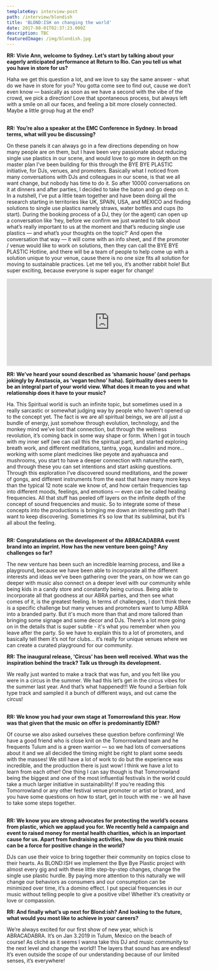```yaml
---
templateKey: interview-post
path: /interview/blondish
title: 'BLOND:ISH on changing the world'
date: 2017-08-01T02:37:23.000Z
description: TBC
featuredImage: /img/blondish.jpg
---
```

**RR: Vivie Ann, welcome to Sydney. Let’s start by talking about your eagerly anticipated performance at Return to Rio. Can you tell us what you have in store for us?**

Haha we get this question a lot, and we love to say the same answer - what do we have in store for you? You gotta come see to find out, cause we don’t even know — basically as soon as we have a second with the vibe of the crowd, we pick a direction!  Love that spontaneous process, but always left with a smile on all our faces, and feeling a bit more closely connected. Maybe a little group hug at the end?
<br><br>

**RR: You’re also a speaker at the EMC Conference in Sydney. In broad terms, what will you be discussing?**

On these panels it can always go in a few directions depending on how many people are on them, but I have been very passionate about reducing single use plastics in our scene, and would love to go more in depth on the master plan I’ve been building for this through the BYE BYE PLASTIC initiative, for DJs, venues, and promoters. Basically what I noticed from many conversations with DJs and colleagues in our scene, is that we all want change, but nobody has time to do it. So after 10000 conversations on it at dinners and after parties, I decided to take the baton and go deep on it.  In a nutshell, I’ve put a little team together and have been doing all the research starting in territories like UK, SPAIN, USA, and MEXICO and finding solutions to single use plastics namely straws, water bottles and cups (to start). During the booking process of a DJ, they (or the agent) can open up a conversation like ‘hey, before we confirm we just wanted to talk about what’s really important to us at the moment and that’s reducing single use plastics — and what’s your thoughts on the topic?’ And open the conversation that way — it will come with an info sheet, and if the promoter / venue would like to work on solutions, then they can call the BYE BYE PLASTIC Hotline, and there will be a team of people to help come up with a solution unique to your venue, cause there is no one size fits all solution for moving to sustainable practices. Let me tell you, it’s another rabbit hole! But super exciting, because everyone is super eager for change!

<iframe src="https://www.facebook.com/plugins/video.php?href=https%3A%2F%2Fwww.facebook.com%2FBlondish%2Fvideos%2F352404768843842%2F&show_text=0&width=560" width="560" height="238" style="border:none;overflow:hidden" scrolling="no" frameborder="0" allowTransparency="true" allowFullScreen="true"></iframe>

**RR: We’ve heard your sound described as ‘shamanic house’ (and perhaps jokingly by Anstascia, as ‘vegan techno’ haha). Spirituality does seem to be an integral part of your world view. What does it mean to you and what relationship does it have to your music?**

Ha. This Spiritual world is such an infinite topic, but sometimes used in a really sarcastic or somewhat judging way by people who haven’t opened up to the concept yet.  The fact is we are all spiritual beings, we are all just a bundle of energy, just somehow through evolution, technology, and the monkey mind we’ve lost that connection, but through the wellness revolution, it’s coming back in some way shape or form. When I got in touch with my inner self (we can call this the spiritual part), and started exploring breath work, and different meditations, tantra, yoga, kundalini and more… working with some plant medicines like peyote and ayahuasca and mushrooms, you start to have a deeper connection with nature/the earth, and through these you can set intentions and start asking questions. Through this exploration I’ve discovered sound meditations, and the power of gongs, and different instruments from the east that have many more keys than the typical 12 note scale we know of, and how certain frequencies tap into different moods, feelings, and emotions — even can be called healing frequencies.  All that stuff has peeled off layers on the infinite depth of the concept of sound frequencies and music.   So to integrate some of these concepts into the productions is bringing me down an interesting path that I want to keep discovering.  Sometimes it’s so low that its subliminal, but it’s all about the feeling. 
<br><br>

**RR: Congratulations on the development of the ABRACADABRA event brand into an imprint. How has the new venture been going? Any challenges so far?**

The new venture has been such an incredible learning process, and like a playground, because we have been able to incorporate all the different interests and ideas we’ve been gathering over the years, on how we can go deeper with music also connect on a deeper level with our community while being kids in a candy store and constantly being curious. Being able to incorporate all that goodness at our ABRA parties, and then see what comes of it, is the greatest feeling. In terms of challenges, I don’t think there is a specific challenge but many venues and promoters want to lump ABRA into a branded party. But it's much more than that and more tailored than bringing some signage and some decor and DJs. There’s a lot more going on in the details that is super subtle - it's what you remember when you leave after the party. So we have to explain this to a lot of promoters, and basically tell them it’s not for clubs... it’s really for unique venues where we can create a curated playground for our community. 

**RR: The inaugural release, ‘Circus’ has been well received. What was the inspiration behind the track? Talk us through its development.**

We really just wanted to make a track that was fun, and you felt like you were in a circus in the summer.  We had this let’s get in the circus vibes for the summer last year. And that’s what happened!!! We found a Serbian folk type track and sampled it a bunch of different ways, and out came the circus! 
<br><br>

**RR: We know you had your own stage at Tomorrowland this year. How was that given that the music on offer is predominantly EDM?**

Of course we also asked ourselves these question before confirming! We have a good friend who is close knit on the Tomorrowland team and he frequents Tulum and is a green warrior — so we had lots of conversations about it and we all decided the timing might be right to plant some seeds with the masses! We still have a lot of work to do but the experience was incredible, and the production there is just wow! I think we have a lot to learn from each other! One thing I can say though is that Tomorrowland being the biggest and one of the most influential festivals in the world could take a much larger initiative in sustainability! If you’re reading this Tomorrowland or any other festival venue promoter or artist or brand, and you have some questions on how to start, get in touch with me - we all have to take some steps together.
<br><br>

**RR: We know you are strong advocates for protecting the world’s oceans from plastic, which we applaud you for. We recently held a campaign and event to raised money for mental health charities, which is an important cause for us. Apart from fundraising activities, how do you think music can be a force for positive change in the world?**

DJs can use their voice to bring together their community on topics close to their hearts. As BLOND:ISH we implement the Bye Bye Plastic project with almost every gig and with these little step-by-step changes, change the single use plastic hurdle. By paying more attention to this naturally we will change our behaviors as consumers and our consumption can be minimized over time, it’s a domino effect. I put special frequencies in our music without telling people to give a positive vibe! Whether it’s creativity or love or compassion.



**RR: And finally what’s up next for Blond:ish? And looking to the future, what would you most like to achieve in your careers?**

We’re always excited for our first show of new year, which is ABRACADABRA. It’s on Jan 3.2019 in Tulum, Mexico on the beach of course! As cliché as it seems I wanna take this DJ and music community to the next level and change the world!! The layers that sound has are endless! It’s even outside the scope of our understanding because of our limited senses, it’s everywhere!
